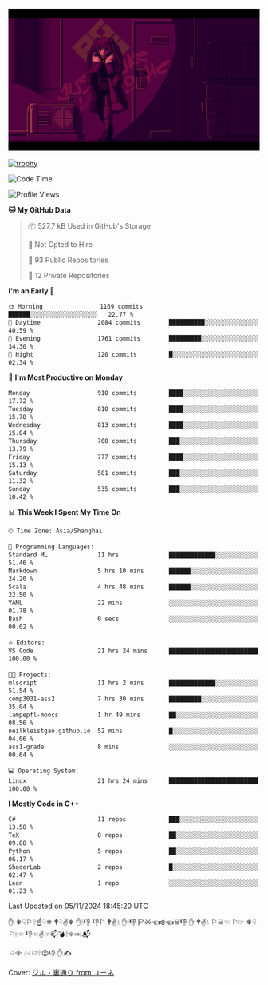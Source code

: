 ![](imgs/main.png)

[![trophy](https://github-profile-trophy.vercel.app/?username=NeilKleistGao&theme=dracula)](https://github.com/ryo-ma/github-profile-trophy)

<!--START_SECTION:waka-->
![Code Time](http://img.shields.io/badge/Code%20Time-1%2C423%20hrs%2010%20mins-blue)

![Profile Views](http://img.shields.io/badge/Profile%20Views-1-blue)

**🐱 My GitHub Data** 

> 📦 527.7 kB Used in GitHub's Storage 
 > 
> 🚫 Not Opted to Hire
 > 
> 📜 93 Public Repositories 
 > 
> 🔑 12 Private Repositories 
 > 
**I'm an Early 🐤** 

```text
🌞 Morning                1169 commits        ██████░░░░░░░░░░░░░░░░░░░   22.77 % 
🌆 Daytime                2084 commits        ██████████░░░░░░░░░░░░░░░   40.59 % 
🌃 Evening                1761 commits        █████████░░░░░░░░░░░░░░░░   34.30 % 
🌙 Night                  120 commits         █░░░░░░░░░░░░░░░░░░░░░░░░   02.34 % 
```
📅 **I'm Most Productive on Monday** 

```text
Monday                   910 commits         ████░░░░░░░░░░░░░░░░░░░░░   17.72 % 
Tuesday                  810 commits         ████░░░░░░░░░░░░░░░░░░░░░   15.78 % 
Wednesday                813 commits         ████░░░░░░░░░░░░░░░░░░░░░   15.84 % 
Thursday                 708 commits         ███░░░░░░░░░░░░░░░░░░░░░░   13.79 % 
Friday                   777 commits         ████░░░░░░░░░░░░░░░░░░░░░   15.13 % 
Saturday                 581 commits         ███░░░░░░░░░░░░░░░░░░░░░░   11.32 % 
Sunday                   535 commits         ███░░░░░░░░░░░░░░░░░░░░░░   10.42 % 
```


📊 **This Week I Spent My Time On** 

```text
🕑︎ Time Zone: Asia/Shanghai

💬 Programming Languages: 
Standard ML              11 hrs              █████████████░░░░░░░░░░░░   51.46 % 
Markdown                 5 hrs 10 mins       ██████░░░░░░░░░░░░░░░░░░░   24.20 % 
Scala                    4 hrs 48 mins       ██████░░░░░░░░░░░░░░░░░░░   22.50 % 
YAML                     22 mins             ░░░░░░░░░░░░░░░░░░░░░░░░░   01.78 % 
Bash                     0 secs              ░░░░░░░░░░░░░░░░░░░░░░░░░   00.02 % 

🔥 Editors: 
VS Code                  21 hrs 24 mins      █████████████████████████   100.00 % 

🐱‍💻 Projects: 
mlscript                 11 hrs 2 mins       █████████████░░░░░░░░░░░░   51.54 % 
comp3031-ass2            7 hrs 30 mins       █████████░░░░░░░░░░░░░░░░   35.04 % 
lampepfl-moocs           1 hr 49 mins        ██░░░░░░░░░░░░░░░░░░░░░░░   08.56 % 
neilkleistgao.github.io  52 mins             █░░░░░░░░░░░░░░░░░░░░░░░░   04.06 % 
ass1-grade               8 mins              ░░░░░░░░░░░░░░░░░░░░░░░░░   00.64 % 

💻 Operating System: 
Linux                    21 hrs 24 mins      █████████████████████████   100.00 % 
```

**I Mostly Code in C++** 

```text
C#                       11 repos            ███░░░░░░░░░░░░░░░░░░░░░░   13.58 % 
TeX                      8 repos             ██░░░░░░░░░░░░░░░░░░░░░░░   09.88 % 
Python                   5 repos             ██░░░░░░░░░░░░░░░░░░░░░░░   06.17 % 
ShaderLab                2 repos             █░░░░░░░░░░░░░░░░░░░░░░░░   02.47 % 
Lean                     1 repo              ░░░░░░░░░░░░░░░░░░░░░░░░░   01.23 % 
```




 Last Updated on 05/11/2024 18:45:20 UTC
<!--END_SECTION:waka-->

✋ ❄☟⚐🕆☝☟❄ 🕈☟✌❄ ✋🕯👎 👎⚐ 🕈✌💧 ✋🕯👎 🏱☼☜❄☜☠👎 ✋ 🕈✌💧 ⚐☠☜ ⚐☞ ❄☟⚐💧☜ 👎☜✌☞📫💣🕆❄☜💧📬

⚐☼ 💧☟⚐🕆☹👎 ✋✍

Cover: [ジル・裏通り from ユーネ](https://www.pixiv.net/artworks/62127066)
